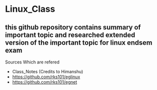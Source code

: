 # Linux_Class
## this github repository contains summary of important topic and researched extended version of the important topic for linux endsem exam
Sources Which are refered
- Class_Notes (Credits to Himanshu)
- https://github.com/rks101/eglinux
- https://github.com/rks101/egnet
